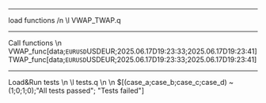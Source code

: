 
-----------------------------------
load functions /n
\l VWAP_TWAP.q

-----------------------------------
Call functions \n
VWAP_func[data;`EURUSD`USDEUR;2025.06.17D19:23:33;2025.06.17D19:23:41]
TWAP_func[data;`EURUSD`USDEUR;2025.06.17D19:23:33;2025.06.17D19:23:41]

-----------------------------------
Load&Run tests \n
\l tests.q \n
\n
$[(case_a;case_b;case_c;case_d) ~ (1;0;1;0);"All tests passed"; "Tests failed"]
